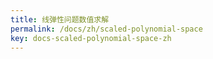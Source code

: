 ```yaml
---
title: 线弹性问题数值求解
permalink: /docs/zh/scaled-polynomial-space
key: docs-scaled-polynomial-space-zh
---
```

